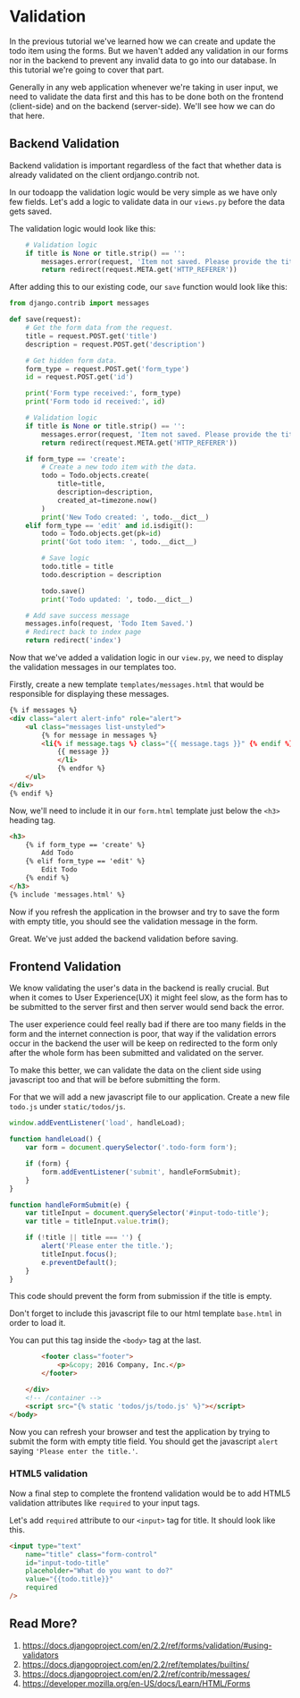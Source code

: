 Validation
========================

In the previous tutorial we've learned how we can create and update the todo item using the forms. But we haven't added any validation in our forms nor in the backend to prevent any invalid data to go into our database. In this tutorial we're going to cover that part.

Generally in any web application whenever we're taking in user input, we need to validate the data first and this has to be done both on the frontend (client-side) and on the backend (server-side). We'll see how we can do that here.

## Backend Validation
Backend validation is important regardless of the fact that whether data is already validated on the client ordjango.contrib not.

In our todoapp the validation logic would be very simple as we have only few fields. 
Let's add a logic to validate data in our `views.py` before the data gets saved.

The validation logic would look like this:
```python
    # Validation logic
    if title is None or title.strip() == '':
        messages.error(request, 'Item not saved. Please provide the title.')
        return redirect(request.META.get('HTTP_REFERER'))
```
After adding this to our existing code, our `save` function would look like this:

```python
from django.contrib import messages

def save(request):
    # Get the form data from the request.
    title = request.POST.get('title')
    description = request.POST.get('description')

    # Get hidden form data.
    form_type = request.POST.get('form_type')
    id = request.POST.get('id')

    print('Form type received:', form_type)
    print('Form todo id received:', id)

    # Validation logic
    if title is None or title.strip() == '':
        messages.error(request, 'Item not saved. Please provide the title.')
        return redirect(request.META.get('HTTP_REFERER'))

    if form_type == 'create':
        # Create a new todo item with the data.
        todo = Todo.objects.create(
            title=title,
            description=description,
            created_at=timezone.now()
        )
        print('New Todo created: ', todo.__dict__)
    elif form_type == 'edit' and id.isdigit():
        todo = Todo.objects.get(pk=id)
        print('Got todo item: ', todo.__dict__)

        # Save logic
        todo.title = title
        todo.description = description

        todo.save()
        print('Todo updated: ', todo.__dict__)

    # Add save success message
    messages.info(request, 'Todo Item Saved.')
    # Redirect back to index page
    return redirect('index')
```

Now that we've added a validation logic in our `view.py`, we need to display the validation messages in our templates too.

Firstly, create a new template `templates/messages.html` that would be responsible for displaying these messages.
```html
{% if messages %}
<div class="alert alert-info" role="alert">
    <ul class="messages list-unstyled">
        {% for message in messages %}
        <li{% if message.tags %} class="{{ message.tags }}" {% endif %}>
            {{ message }}
            </li>
            {% endfor %}
    </ul>
</div>
{% endif %}
```

Now, we'll need to include it in our `form.html` template just below the `<h3>` heading tag.
```html
<h3>
    {% if form_type == 'create' %}
        Add Todo
    {% elif form_type == 'edit' %}
        Edit Todo
    {% endif %}
</h3>
{% include 'messages.html' %}
```

Now if you refresh the application in the browser and try to save the form with empty title, you should see the validation message in the form.

Great. We've just added the backend validation before saving.

## Frontend Validation
We know validating the user's data in the backend is really crucial. But when it comes to User Experience(UX) it might feel slow, as the form has to be submitted to the server first and then server would send back the error. 

The user experience could feel really bad if there are too many fields in the form and the internet connection is poor, that way if the validation errors occur in the backend the user will be keep on redirected to the form only after the whole form has been submitted and validated on the server.

To make this better, we can validate the data on the client side using javascript too and that will be before submitting the form.

For that we will add a new javascript file to our application. Create a new file `todo.js` under `static/todos/js`.

```javascript
window.addEventListener('load', handleLoad);

function handleLoad() {
    var form = document.querySelector('.todo-form form');

    if (form) {
        form.addEventListener('submit', handleFormSubmit);
    }
}

function handleFormSubmit(e) {
    var titleInput = document.querySelector('#input-todo-title');
    var title = titleInput.value.trim();

    if (!title || title === '') {
        alert('Please enter the title.');
        titleInput.focus();
        e.preventDefault();
    }
}
```

This code should prevent the form from submission if the title is empty. 

Don't forget to include this javascript file to our html template `base.html` in order to load it.

You can put this tag inside the `<body>` tag at the last.
```html
        <footer class="footer">
            <p>&copy; 2016 Company, Inc.</p>
        </footer>

    </div>
    <!-- /container -->
    <script src="{% static 'todos/js/todo.js' %}"></script>
</body>
```
Now you can refresh your browser and test the application by trying to submit the form with empty title field. You should get the javascript `alert` saying `'Please enter the title.'`.

### HTML5 validation
Now a final step to complete the frontend validation would be to add HTML5 validation attributes like `required` to your input tags.

Let's add `required` attribute to our `<input>` tag for title. It should look like this.
```html
<input type="text"
    name="title" class="form-control"
    id="input-todo-title"
    placeholder="What do you want to do?"
    value="{{todo.title}}"
    required
/>
```

## Read More?
 1. https://docs.djangoproject.com/en/2.2/ref/forms/validation/#using-validators
 2. https://docs.djangoproject.com/en/2.2/ref/templates/builtins/
 3. https://docs.djangoproject.com/en/2.2/ref/contrib/messages/
 5. https://developer.mozilla.org/en-US/docs/Learn/HTML/Forms

